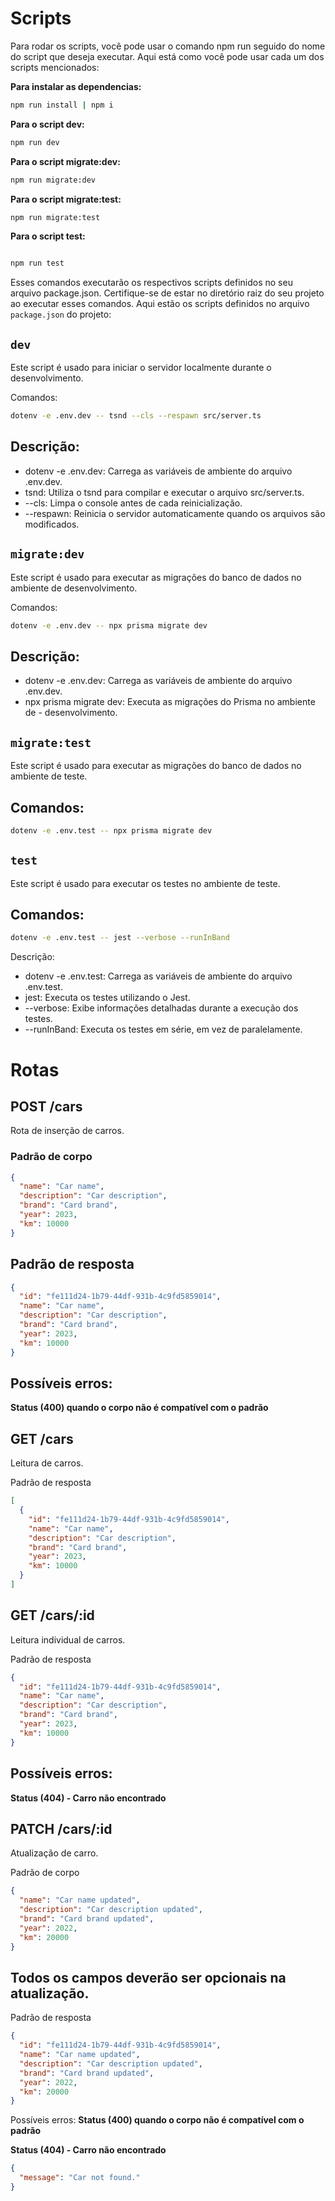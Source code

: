 # Scripts

Para rodar os scripts, você pode usar o comando npm run seguido do nome do script que deseja executar. Aqui está como você pode usar cada um dos scripts mencionados:

**Para instalar as dependencias:**

```bash
npm run install | npm i
```

**Para o script dev:**

```bash
npm run dev
```

**Para o script migrate:dev:**

```bash
npm run migrate:dev
```

**Para o script migrate:test:**

```bash
npm run migrate:test
```

**Para o script test:**

```bash

npm run test
```

Esses comandos executarão os respectivos scripts definidos no seu arquivo package.json. Certifique-se de estar no diretório raiz do seu projeto ao executar esses comandos.
Aqui estão os scripts definidos no arquivo `package.json` do projeto:

## `dev`

Este script é usado para iniciar o servidor localmente durante o desenvolvimento.

Comandos:

```bash
dotenv -e .env.dev -- tsnd --cls --respawn src/server.ts
```

## Descrição:

- dotenv -e .env.dev: Carrega as variáveis de ambiente do arquivo .env.dev.
- tsnd: Utiliza o tsnd para compilar e executar o arquivo src/server.ts.
- --cls: Limpa o console antes de cada reinicialização.
- --respawn: Reinicia o servidor automaticamente quando os arquivos são modificados.

## `migrate:dev`

Este script é usado para executar as migrações do banco de dados no ambiente de desenvolvimento.

Comandos:

```bash
dotenv -e .env.dev -- npx prisma migrate dev
```

## Descrição:

- dotenv -e .env.dev: Carrega as variáveis de ambiente do arquivo .env.dev.
- npx prisma migrate dev: Executa as migrações do Prisma no ambiente de - desenvolvimento.

## `migrate:test`

Este script é usado para executar as migrações do banco de dados no ambiente de teste.

## Comandos:

```bash
dotenv -e .env.test -- npx prisma migrate dev
```

## `test`

Este script é usado para executar os testes no ambiente de teste.

## Comandos:

```bash
dotenv -e .env.test -- jest --verbose --runInBand
```

Descrição:

- dotenv -e .env.test: Carrega as variáveis de ambiente do arquivo .env.test.
- jest: Executa os testes utilizando o Jest.
- --verbose: Exibe informações detalhadas durante a execução dos testes.
- --runInBand: Executa os testes em série, em vez de paralelamente.

# Rotas

## POST /cars

Rota de inserção de carros.

### Padrão de corpo

```json
{
  "name": "Car name",
  "description": "Car description",
  "brand": "Card brand",
  "year": 2023,
  "km": 10000
}
```

## Padrão de resposta

```json
{
  "id": "fe111d24-1b79-44df-931b-4c9fd5859014",
  "name": "Car name",
  "description": "Car description",
  "brand": "Card brand",
  "year": 2023,
  "km": 10000
}
```

## Possíveis erros:

**Status (400) quando o corpo não é compatível com o padrão**

## GET /cars

Leitura de carros.

Padrão de resposta

```json
[
  {
    "id": "fe111d24-1b79-44df-931b-4c9fd5859014",
    "name": "Car name",
    "description": "Car description",
    "brand": "Card brand",
    "year": 2023,
    "km": 10000
  }
]
```

## GET /cars/:id

Leitura individual de carros.

Padrão de resposta

```json
{
  "id": "fe111d24-1b79-44df-931b-4c9fd5859014",
  "name": "Car name",
  "description": "Car description",
  "brand": "Card brand",
  "year": 2023,
  "km": 10000
}
```

## Possíveis erros:

**Status (404) - Carro não encontrado**

## PATCH /cars/:id

Atualização de carro.

Padrão de corpo

```json
{
  "name": "Car name updated",
  "description": "Car description updated",
  "brand": "Card brand updated",
  "year": 2022,
  "km": 20000
}
```

## Todos os campos deverão ser opcionais na atualização.

Padrão de resposta

```json
{
  "id": "fe111d24-1b79-44df-931b-4c9fd5859014",
  "name": "Car name updated",
  "description": "Car description updated",
  "brand": "Card brand updated",
  "year": 2022,
  "km": 20000
}
```

Possíveis erros:
**Status (400) quando o corpo não é compatível com o padrão**

**Status (404) - Carro não encontrado**

```json
{
  "message": "Car not found."
}
```
